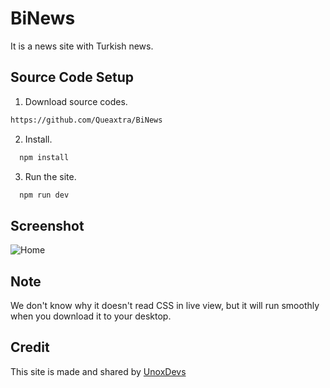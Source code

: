 # BiNews

It is a news site with Turkish news.
## Source Code Setup

1) Download source codes.
```bash
https://github.com/Queaxtra/BiNews
```

2) Install.

```bash
  npm install
```

3) Run the site.

```bash
  npm run dev
```

## Screenshot
![Home](https://i.hizliresim.com/irmduw5.png)

## Note
We don't know why it doesn't read CSS in live view, but it will run smoothly when you download it to your desktop.

## Credit
This site is made and shared by [UnoxDevs](https://www.unoxdevs.cf/)

